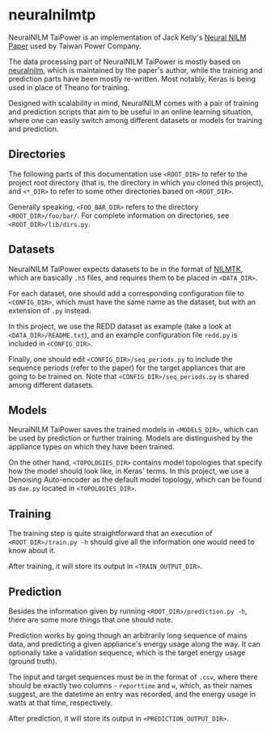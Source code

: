 neuralnilmtp
==============

NeuralNILM TaiPower is an implementation of Jack
Kelly's [Neural NILM Paper](https://arxiv.org/abs/1507.06594) used by Taiwan
Power Company.

The data processing part of NeuralNILM TaiPower is mostly based
on [neuralnilm](https://github.com/JackKelly/neuralnilm), which is maintained by
the paper's author, while the training and prediction parts have been mostly
re-written. Most notably, Keras is being used in place of Theano for training.

Designed with scalability in mind, NeuralNILM comes with a pair of training and
prediction scripts that aim to be useful in an online learning situation, where
one can easily switch among different datasets or models for training and
prediction.


## Directories

The following parts of this documentation use `<ROOT_DIR>` to refer to
the project root directory (that is, the directory in which you cloned this
project), and `<*_DIR>` to refer to some other directories based on
`<ROOT_DIR>`.

Generally speaking, `<FOO_BAR_DIR>` refers to the directory
`<ROOT_DIR>/foo/bar/`. For complete information on directories, see
`<ROOT_DIR>/lib/dirs.py`.


## Datasets

NeuralNILM TaiPower expects datasets to be in the format
of [NILMTK](http://nilmtk.github.io), which are basically `.h5` files, and
requires them to be placed in `<DATA_DIR>`.

For each dataset, one should add a corresponding configuration file to
`<CONFIG_DIR>`, which must have the same name as the dataset, but with an
extension of `.py` instead.

In this project, we use the REDD dataset as example (take a look at
`<DATA_DIR>/README.txt`), and an example configuration file `redd.py` is
included in `<CONFIG_DIR>`.

Finally, one should edit `<CONFIG_DIR>/seq_periods.py` to include the sequence
periods (refer to the paper) for the target appliances that are going to be
trained on. Note that `<CONFIG_DIR>/seq_periods.py` is shared among different
datasets.


## Models

NeuralNILM TaiPower saves the trained models in `<MODELS_DIR>`, which can be
used by prediction or further training. Models are distinguished by the
appliance types on which they have been trained.

On the other hand, `<TOPOLOGIES_DIR>` contains model topologies that specify how
the model should look like, in Keras' terms. In this project, we use a Denoising
Auto-encoder as the default model topology, which can be found as `dae.py`
located in `<TOPOLOGIES_DIR>`.


## Training

The training step is quite straightforward that an execution of
`<ROOT_DIR>/train.py -h` should give all the information one would need to know
about it.

After training, it will store its output in `<TRAIN_OUTPUT_DIR>`.


## Prediction

Besides the information given by running `<ROOT_DIR>/prediction.py -h`, there
are some more things that one should note.

Prediction works by going though an arbitrarily long sequence of mains data, and
predicting a given appliance's energy usage along the way. It can optionally
take a validation sequence, which is the target energy usage (ground truth).

The input and target sequences must be in the format of `.csv`, where there
should be exactly two columns - `reporttime` and `w`, which, as their names
suggest, are the datetime an entry was recorded, and the energy usage in watts
at that time, respectively.

After prediction, it will store its output in `<PREDICTION_OUTPUT_DIR>`.
